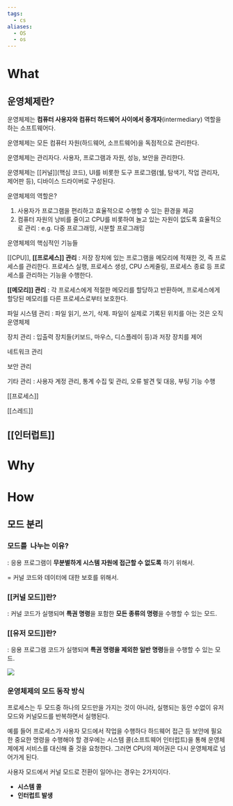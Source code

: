 ```yaml
---
tags:
  - cs
aliases:
  - OS
  - os
---
```


# What
## 운영체제란?

운영체제는 **컴퓨터 사용자와 컴퓨터 하드웨어 사이에서 중개자**(intermediary) 역할을 하는 소프트웨어다.

운영체제는 모든 컴퓨터 자원(하드웨어, 소프트웨어)을 독점적으로 관리한다.

운영체제는 관리자다. 사용자, 프로그램과 자원, 성능, 보안을 관리한다.

운영체제는 [[커널]](핵심 코드), UI를 비롯한 도구 프로그램(쉘, 탐색기, 작업 관리자, 제어판 등), 디바이스 드라이버로 구성된다.

운영체제의 역할은?

1. 사용자가 프로그램을 편리하고 효율적으로 수행할 수 있는 환경을 제공
2. 컴퓨터 자원의 낭비를 줄이고 CPU를 비롯하여 놀고 있는 자원이 없도록 효율적으로 관리 : e.g. 다중 프로그래밍, 시분할 프로그래밍

운영체제의 핵심적인 기능들

[[CPU]], **[[프로세스]] 관리** : 저장 장치에 있는 프로그램을 메모리에 적재한 것, 즉 프로세스를 관리한다. 프로세스 실행, 프로세스 생성, CPU 스케줄링, 프로세스 종료 등 프로세스를 관리하는 기능을 수행한다.

**[[메모리]] 관리** : 각 프로세스에게 적절한 메모리를 할당하고 반환하며, 프로세스에게 할당된 메모리를 다른 프로세스로부터 보호한다.

파일 시스템 관리 : 파일 읽기, 쓰기, 삭제. 파일이 실제로 기록된 위치를 아는 것은 오직 운영체제

장치 관리 : 입출력 장치들(키보드, 마우스, 디스플레이 등)과 저장 장치를 제어

네트워크 관리

보안 관리

기타 관리 : 사용자 계정 관리, 통계 수집 및 관리, 오류 발견 및 대응, 부팅 기능 수행


[[프로세스]]

[[스레드]]

## [[인터럽트]]



# Why


# How

## 모드 분리

### 모드를  나누는 이유?

: 응용 프로그램이 **무분별하게 시스템 자원에 접근할 수 없도록** 하기 위해서.

= 커널 코드와 데이터에 대한 보호를 위해서.

### [[커널 모드]]란?

: 커널 코드가 실행되며 **특권 명령**을 포함한 **모든 종류의 명령**을 수행할 수 있는 모드. 

### [[유저 모드]]란?

: 응용 프로그램 코드가 실행되며 **특권 명령을 제외한 일반 명령**들을 수행할 수 있는 모드. 

![](https://blog.kakaocdn.net/dn/OtIO9/btst0aZV2On/WkHTfF2xauBGhBD0JAvob0/img.png)

### 운영체제의 모드 동작 방식
프로세스는 두 모드중 하나의 모드만을 가지는 것이 아니라, 실행되는 동안 수없이 유저모드와 커널모드를 반복하면서 실행된다. 

예를 들어 프로세스가 사용자 모드에서 작업을 수행하다 하드웨어 접근 등 보안에 필요한 중요한 명령을 수행해야 할 경우에는 시스템 콜(소프트웨어 인터럽트)을 통해 운영체제에게 서비스를 대신해 줄 것을 요청한다. 그러면 CPU의 제어권은 다시 운영체제로 넘어가게 된다.

사용자 모드에서 커널 모드로 전환이 일어나는 경우는 2가지이다. 
- **시스템 콜**
- **인터럽트 발생**

